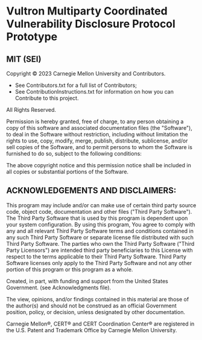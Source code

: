 # Vultron Multiparty Coordinated Vulnerability Disclosure Protocol Prototype

## MIT (SEI)

Copyright &copy; 2023 Carnegie Mellon University and Contributors.

- See Contributors.txt for a full list of Contributors;
- See ContributionInstructions.txt for information on how you can Contribute to this project.

All Rights Reserved.

Permission is hereby granted, free of charge, to any person obtaining a copy of this software and associated
documentation files (the "Software"), to deal in the Software without restriction, including without limitation the
rights to use, copy, modify, merge, publish, distribute, sublicense, and/or sell copies of the Software, and to permit
persons to whom the Software is furnished to do so, subject to the following conditions:

The above copyright notice and this permission notice shall be included in all copies or substantial portions of the
Software.

## ACKNOWLEDGEMENTS AND DISCLAIMERS:

This program may include and/or can make use of certain third party source code, object code, documentation and other
files ("Third Party Software"). The Third Party Software that is used by this program is dependent upon your system
configuration. By using this program, You agree to comply with any and all relevant Third Party Software terms and
conditions contained in any such Third Party Software or separate license file distributed with such Third Party
Software. The parties who own the Third Party Software ("Third Party Licensors") are intended third party beneficiaries 
to this License with respect to the terms applicable to their Third Party Software. Third Party Software licenses only
apply to the Third Party Software and not any other portion of this program or this program as a whole.

Created, in part, with funding and support from the United States Government. (see Acknowledgments file).

The view, opinions, and/or findings contained in this material are those of the author(s) and should not be construed as
an official Government position, policy, or decision, unless designated by other documentation.

Carnegie Mellon®, CERT® and CERT Coordination Center® are registered in the U.S. Patent and Trademark Office by Carnegie
Mellon University.
